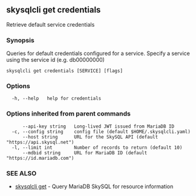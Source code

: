 ## skysqlcli get credentials

Retrieve default service credentials

### Synopsis

Queries for default credentials configured for a service. Specify a service using the service id (e.g. db00000000)

```
skysqlcli get credentials [SERVICE] [flags]
```

### Options

```
  -h, --help   help for credentials
```

### Options inherited from parent commands

```
      --api-key string   Long-lived JWT issued from MariaDB ID
  -c, --config string    config file (default $HOME/.skysqlcli.yaml)
      --host string      URL for the SkySQL API (default "https://api.skysql.net")
  -l, --limit int        Number of records to return (default 10)
      --mdbid string     URL for MariaDB ID (default "https://id.mariadb.com")
```

### SEE ALSO

* [skysqlcli get](skysqlcli_get.md)	 - Query MariaDB SkySQL for resource information

